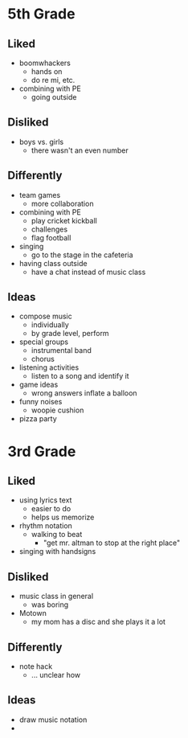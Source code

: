 # 5th Grade
## Liked
* boomwhackers
    * hands on
    * do re mi, etc.
* combining with PE
    * going outside

## Disliked
* boys vs. girls
    * there wasn't an even number

## Differently
* team games
    * more collaboration
* combining with PE
    * play cricket kickball
    * challenges
    * flag football
* singing
    * go to the stage in the cafeteria
* having class outside
    * have a chat instead of music class

## Ideas
* compose music
    * individually
    * by grade level, perform
* special groups
    * instrumental band
    * chorus
* listening activities
    * listen to a song and identify it
* game ideas
    * wrong answers inflate a balloon
* funny noises
    * woopie cushion
* pizza party

# 3rd Grade 
## Liked
* using lyrics text
    * easier to do
    * helps us memorize
* rhythm notation
    * walking to beat
        * "get mr. altman to stop at the right place"
* singing with handsigns


## Disliked
* music class in general
    * was boring
* Motown
    * my mom has a disc and she plays it a lot

## Differently
* note hack
    * ... unclear how

## Ideas
* draw music notation
* 

